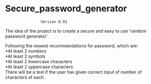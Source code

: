 # Secure_password_generator
                    Version 0.01
 The idea of the project is to create a secure and easy to use
 'random password generator'.
 
 Following the newest recommendations for password, which are:
  <br>*At least 2 numbers
  <br>*At least 2 symbols
  <br>*At least 2 lowercase characters
  <br>*At least 2 uppercase characters
  <br>
  There will be a test if the user has given correct input of
  number of characters of each.
  
  
 